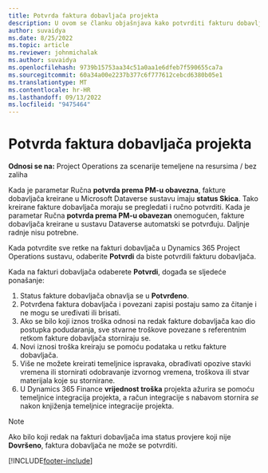 ```yaml
---
title: Potvrda faktura dobavljača projekta
description: U ovom se članku objašnjava kako potvrditi fakturu dobavljača projekta u Microsoftu Dynamics 365 Project Operations i opisuje financijski učinak potvrde fakture dobavljača projekta.
author: suvaidya
ms.date: 8/25/2022
ms.topic: article
ms.reviewer: johnmichalak
ms.author: suvaidya
ms.openlocfilehash: 9739b15753aa34c51a0aa1e6dfeb7f590655ca7a
ms.sourcegitcommit: 60a34a00e2237b377c6f777612cebcd6380b05e1
ms.translationtype: MT
ms.contentlocale: hr-HR
ms.lasthandoff: 09/13/2022
ms.locfileid: "9475464"
---
```

# <a name="confirm-project-vendor-invoices"></a>Potvrda faktura dobavljača projekta

**Odnosi se na:** Project Operations za scenarije temeljene na resursima / bez zaliha

Kada je parametar Ručna **potvrda prema PM-u obavezna**, fakture dobavljača kreirane u Microsoft Dataverse sustavu imaju **status Skica**. Tako kreirane fakture dobavljača moraju se pregledati i ručno potvrditi. Kada je parametar Ručna **potvrda prema PM-u obavezan** onemogućen, fakture dobavljača kreirane u sustavu Dataverse automatski se potvrđuju. Daljnje radnje nisu potrebne. 

Kada potvrdite sve retke na fakturi dobavljača u Dynamics 365 Project Operations sustavu, odaberite **Potvrdi** da biste potvrdili fakturu dobavljača.

Kada na fakturi dobavljača odaberete **Potvrdi**, događa se sljedeće ponašanje:

1. Status fakture dobavljača obnavlja se u **Potvrđeno**.
1. Potvrđena faktura dobavljača i povezani zapisi postaju samo za čitanje i ne mogu se uređivati ili brisati.
1. Ako se bilo koji iznos troška odnosi na redak fakture dobavljača kao dio postupka podudaranja, sve stvarne troškove povezane s referentnim retkom fakture dobavljača storniraju se.
1. Novi iznosi troška kreiraju se pomoću podataka u retku fakture dobavljača.
1. Više ne možete kreirati temeljnice ispravaka, obrađivati opozive stavki vremena ili stornirati odobravanje izvornog vremena, troškova ili stvar materijala koje su stornirane.
1. U Dynamics 365 Finance **vrijednost troška** projekta ažurira se pomoću temeljnice integracija projekta, a račun integracije s nabavom stornira *se* nakon knjiženja temeljnice integracije projekta.

> [!NOTE]
> Ako bilo koji redak na fakturi dobavljača ima status provjere koji nije **Dovršeno**, faktura dobavljača ne može se potvrditi.

[!INCLUDE[footer-include](../includes/footer-banner.md)]
